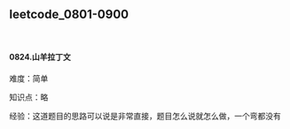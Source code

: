 ## leetcode_0801-0900

<br/>

#### 0824.山羊拉丁文

难度：简单

知识点：略

经验：这道题目的思路可以说是非常直接，题目怎么说就怎么做，一个弯都没有







